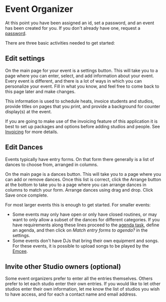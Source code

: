 # Event Organizer

At this point you have been assigned an id, set a password, and an event has been created for you.  If you don't already have one, request a
[password](../ops/Passwords.md).

There are three basic activities needed to get started:

<a id="settings"></a>

## Edit settings

On the main page for your event is a settings button.  This will take you to a page where you can enter, select, and add information about your event.  Every event is different, and there is a lot of ways in which you can personalize your event.  Fill in what you know, and feel free to come back to this page later and make changes.

This information is used to schedule heats, invoice students and studios, provide titles on pages that you print, and provide a background for counter display(s) at the event.

If you are going to make use of the invoicing feature of this application it is best to set up packages and options before adding studios and people.  See [Invoicing](../tasks/Invoicing) for more details.

<a id="dances"></a>

## Edit Dances

Events typically have entry forms.  On that form there generally is a list of dances to choose from, arranged in columns.

On the main page is a dances button.  This will take you to a page where you can add or remove dances.  Once this list is correct, click the Arrange button at the bottom to take you to a page where you can arrange dances in columns to match your form.  Arrange dances using drag and drop.  Click Save once complete.

For most larger events this is enough to get started.  For smaller events:

  * Some events may only have open or only have closed routines,
or may want to only allow a subset of the dances for different categories.  If you have requirements along these lines
proceed to the [agenda task](../tasks/Agenda), define an agenda, and then click on _Match entry forms to agenda?_ in
the settings.
  * Some events don't have DJs that bring their own equipment and songs.  For these events, it is possible to upload
    songs to be played by the [Emcee](./Emcee).

<a id="invite"></a>

## Invite other Studio owners (optional)

Some event organizers prefer to enter all the entries themselves.  Others prefer to let each studio enter their own entries.  If you would like to let other studios enter their own information, let me know the list of studios you wish to have access, and for each a contact name and email address.

